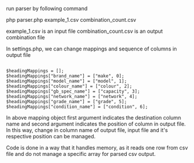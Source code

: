run parser by following command

php parser.php example_1.csv combination_count.csv

example_1.csv is an input file
combination_count.csv is an output combination file

In settings.php, we can change mappings and sequence of columns in output file
```

$headingMappings = [];
$headingMappings["brand_name"] = ["make", 0];
$headingMappings["model_name"] = ["model", 1];
$headingMappings["colour_name"] = ["colour", 2];
$headingMappings["gb_spec_name"] = ["capacity", 3];
$headingMappings["network_name"] = ["network", 4];
$headingMappings["grade_name"] = ["grade", 5];
$headingMappings["condition_name"] = ["condition", 6];
```
In above mapping object first argument indicates the destination column name and second argument indicates the position of column in output file.
In this way, change in column name of output file, input file and it's respective position can be managed.

Code is done in a way that it handles memory, as it reads one row from csv file and do not manage a specific array for parsed csv output.


